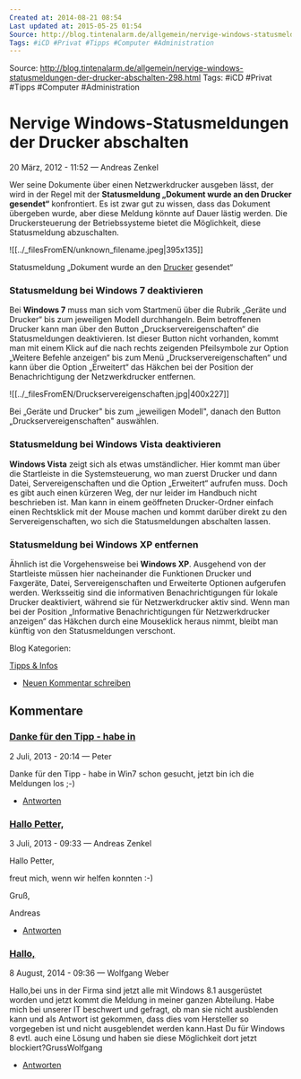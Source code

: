 ```yaml
---
Created at: 2014-08-21 08:54
Last updated at: 2015-05-25 01:54
Source: http://blog.tintenalarm.de/allgemein/nervige-windows-statusmeldungen-der-drucker-abschalten-298.html
Tags: #iCD #Privat #Tipps #Computer #Administration
---
```

Source: http://blog.tintenalarm.de/allgemein/nervige-windows-statusmeldungen-der-drucker-abschalten-298.html
Tags: #iCD #Privat #Tipps #Computer #Administration



# Nervige Windows-Statusmeldungen der Drucker abschalten

20 März, 2012 - 11:52 — Andreas Zenkel

Wer seine Dokumente über einen Netzwerkdrucker ausgeben lässt, der wird in der Regel mit der **Statusmeldung „Dokument wurde an den Drucker gesendet“** konfrontiert. Es ist zwar gut zu wissen, dass das Dokument übergeben wurde, aber diese Meldung könnte auf Dauer lästig werden. Die Druckersteuerung der Betriebssysteme bietet die Möglichkeit, diese Statusmeldung abzuschalten.

![[../_filesFromEN/unknown_filename.jpeg|395x135]]

Statusmeldung „Dokument wurde an den [Drucker](http://blog.tintenalarm.de/kaufberatung-laserdrucker-tintenstrahldrucker-multifunkitonsgeraete-vorteile-nachteile) gesendet“

### Statusmeldung bei Windows 7 deaktivieren

Bei **Windows 7** muss man sich vom Startmenü über die Rubrik „Geräte und Drucker“ bis zum jeweiligen Modell durchhangeln. Beim betroffenen Drucker kann man über den Button „Druckservereigenschaften“ die Statusmeldungen deaktivieren. Ist dieser Button nicht vorhanden, kommt man mit einem Klick auf die nach rechts zeigenden Pfeilsymbole zur Option „Weitere Befehle anzeigen“ bis zum Menü „Druckservereigenschaften“ und kann über die Option „Erweitert“ das Häkchen bei der Position der Benachrichtigung der Netzwerkdrucker entfernen.

![[../_filesFromEN/Druckservereigenschaften.jpg|400x227]]

Bei „Geräte und Drucker" bis zum „jeweiligen Modell", danach den Button „Druckservereigenschaften" auswählen.

### Statusmeldung bei Windows Vista deaktivieren

**Windows Vista** zeigt sich als etwas umständlicher. Hier kommt man über die Startleiste in die Systemsteuerung, wo man zuerst Drucker und dann Datei, Servereigenschaften und die Option „Erweitert“ aufrufen muss. Doch es gibt auch einen kürzeren Weg, der nur leider im Handbuch nicht beschrieben ist. Man kann in einem geöffneten Drucker-Ordner einfach einen Rechtsklick mit der Mouse machen und kommt darüber direkt zu den Servereigenschaften, wo sich die Statusmeldungen abschalten lassen.

### Statusmeldung bei Windows XP entfernen

Ähnlich ist die Vorgehensweise bei **Windows XP**. Ausgehend von der Startleiste müssen hier nacheinander die Funktionen Drucker und Faxgeräte, Datei, Servereigenschaften und Erweiterte Optionen aufgerufen werden. Werksseitig sind die informativen Benachrichtigungen für lokale Drucker deaktiviert, während sie für Netzwerkdrucker aktiv sind. Wenn man bei der Position „Informative Benachrichtigungen für Netzwerkdrucker anzeigen“ das Häkchen durch eine Mouseklick heraus nimmt, bleibt man künftig von den Statusmeldungen verschont.

Blog Kategorien: 

[Tipps & Infos](http://blog.tintenalarm.de/blog-kategorien/tipps-infos)

* [Neuen Kommentar schreiben](http://blog.tintenalarm.de/allgemein/nervige-windows-statusmeldungen-der-drucker-abschalten-298.html#comment-form)

## Kommentare

### [Danke für den Tipp - habe in](http://blog.tintenalarm.de/comment/23086#comment-23086)

2 Juli, 2013 - 20:14 — Peter

Danke für den Tipp - habe in Win7 schon gesucht, jetzt bin ich die Meldungen los ;-)

* [Antworten](http://blog.tintenalarm.de/comment/reply/298/23086)

### [Hallo Petter,](http://blog.tintenalarm.de/comment/23087#comment-23087)

3 Juli, 2013 - 09:33 — Andreas Zenkel

Hallo Petter,

freut mich, wenn wir helfen konnten :-)

Gruß,

Andreas

* [Antworten](http://blog.tintenalarm.de/comment/reply/298/23087)

### [Hallo,](http://blog.tintenalarm.de/comment/23531#comment-23531)

8 August, 2014 - 09:36 — Wolfgang Weber

Hallo,bei uns in der Firma sind jetzt alle mit Windows 8.1 ausgerüstet worden und jetzt kommt die Meldung in meiner ganzen Abteilung. Habe mich bei unserer IT beschwert und gefragt, ob man sie nicht ausblenden kann und als Antwort ist gekommen, dass dies vom Hersteller so vorgegeben ist und nicht ausgeblendet werden kann.Hast Du für Windows 8 evtl. auch eine Lösung und haben sie diese Möglichkeit dort jetzt blockiert?GrussWolfgang

* [Antworten](http://blog.tintenalarm.de/comment/reply/298/23531)






